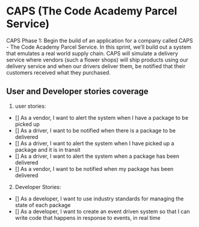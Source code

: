 # CAPS (The Code Academy Parcel Service)

CAPS Phase 1: Begin the build of an application for a company called CAPS - The Code Academy Parcel Service. In this sprint, we’ll build out a system that emulates a real world supply chain. CAPS will simulate a delivery service where vendors (such a flower shops) will ship products using our delivery service and when our drivers deliver them, be notified that their customers received what they purchased.

## User and Developer stories coverage

1. user stories:

- [] As a vendor, I want to alert the system when I have a package to be picked up
- [] As a driver, I want to be notified when there is a package to be delivered
- [] As a driver, I want to alert the system when I have picked up a package and it is in transit
- [] As a driver, I want to alert the system when a package has been delivered
- [] As a vendor, I want to be notified when my package has been delivered

2. Developer Stories:

- [] As a developer, I want to use industry standards for managing the state of each package
- [] As a developer, I want to create an event driven system so that I can write code that happens in response to events, in real time
